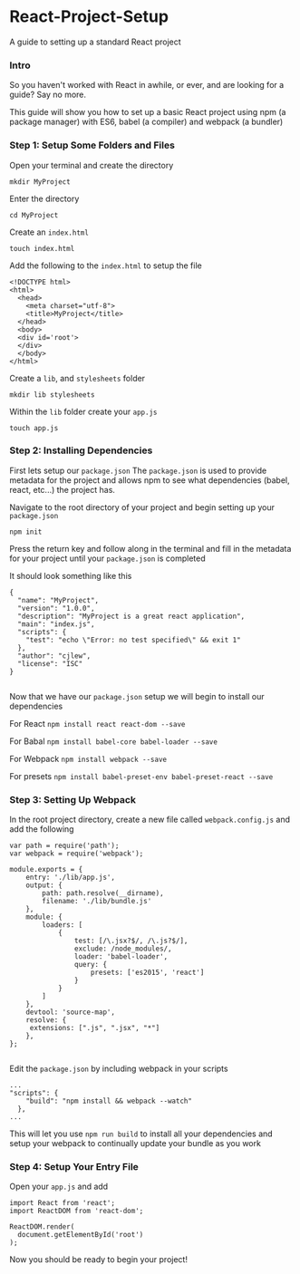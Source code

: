 # React-Project-Setup
A guide to setting up a standard React project

### Intro

So you haven't worked with React in awhile, or ever, and are looking for a guide? Say no more.

This guide will show you how to set up a basic React project using npm (a package manager) with ES6, babel (a compiler) and webpack (a bundler)

### Step 1: Setup Some Folders and Files

Open your terminal and create the directory

`mkdir MyProject`

Enter the directory 

`cd MyProject`

Create an `index.html`

`touch index.html`

Add the following to the `index.html` to setup the file

```
<!DOCTYPE html>
<html>
  <head>
    <meta charset="utf-8">
    <title>MyProject</title>
  </head>
  <body>
  <div id='root'>
  </div>
  </body>
</html>

```
Create a `lib`, and `stylesheets` folder

`mkdir lib stylesheets`

Within the `lib` folder create your `app.js`

`touch app.js`

### Step 2: Installing Dependencies

First lets setup our `package.json`
The `package.json` is used to provide metadata for the project and allows npm to see what dependencies (babel, react, etc...) the project has.

Navigate to the root directory of your project and begin setting up your `package.json`

`npm init`

Press the return key and follow along in the terminal and fill in the metadata for your project until your `package.json` is completed

It should look something like this

```
{
  "name": "MyProject",
  "version": "1.0.0",
  "description": "MyProject is a great react application",
  "main": "index.js",
  "scripts": {
    "test": "echo \"Error: no test specified\" && exit 1"
  },
  "author": "cjlew",
  "license": "ISC"
}


```

Now that we have our `package.json` setup we will begin to install our dependencies

For React
`npm install react react-dom --save`

For Babal
`npm install babel-core babel-loader --save`

For Webpack
`npm install webpack --save`

For presets
`npm install babel-preset-env babel-preset-react --save`

### Step 3: Setting Up Webpack

In the root project directory, create a new file called `webpack.config.js` and add the following
```
var path = require('path');
var webpack = require('webpack');

module.exports = {
    entry: './lib/app.js',
    output: {
        path: path.resolve(__dirname),
        filename: './lib/bundle.js'
    },
    module: {
        loaders: [
            {
                test: [/\.jsx?$/, /\.js?$/],
                exclude: /node_modules/,
                loader: 'babel-loader',
                query: {
                    presets: ['es2015', 'react']
                }
            }
        ]
    },
    devtool: 'source-map',
    resolve: {
     extensions: [".js", ".jsx", "*"]
    },
};


```

Edit the `package.json` by including webpack in your scripts 
```
...
"scripts": {
    "build": "npm install && webpack --watch"
  },
...

```
This will let you use `npm run build` to install all your dependencies and setup your webpack to continually update your bundle as you work 

### Step 4: Setup Your Entry File

Open your `app.js` and add
```
import React from 'react';
import ReactDOM from 'react-dom';

ReactDOM.render(
  document.getElementById('root')
);

```

Now you should be ready to begin your project!



